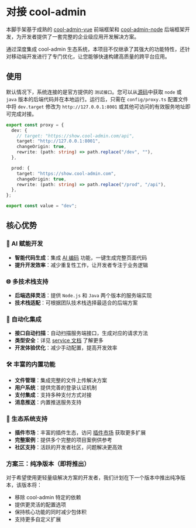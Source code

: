 # 对接 cool-admin

本脚手架基于成熟的 [cool-admin-vue](https://vue.cool-admin.com/) 前端框架和 [cool-admin-node](https://node.cool-admin.com/) 后端框架开发，为开发者提供了一套完整的企业级应用开发解决方案。

通过深度集成 cool-admin 生态系统，本项目不仅继承了其强大的功能特性，还针对移动端开发进行了专门优化，让您能够快速构建高质量的跨平台应用。

## 使用

默认情况下，系统连接的是官方提供的 `测试接口`。您可以从[源码](/src/introduce/src.md)中获取 `node` 或 `java` 版本的后端代码并在本地运行。运行后，只需在 `config/proxy.ts` 配置文件中将 `dev.target` 修改为 `http://127.0.0.1:8001` 或其他可访问的有效服务地址即可完成对接。

```ts
export const proxy = {
  dev: {
    // target: "https://show.cool-admin.com/api",
    target: "http://127.0.0.1:8001",
    changeOrigin: true,
    rewrite: (path: string) => path.replace("/dev", ""),
  },

  prod: {
    target: "https://show.cool-admin.com",
    changeOrigin: true,
    rewrite: (path: string) => path.replace("/prod", "/api"),
  },
};

export const value = "dev";
```

## 核心优势

### 🤖 AI 赋能开发

- **智能代码生成**：集成 [AI 编码](https://show.cool-admin.com/helper/ai-code) 功能，一键生成完整页面代码
- **提升开发效率**：减少重复性工作，让开发者专注于业务逻辑

### 🌐 多技术栈支持

- **后端选择灵活**：提供 `Node.js` 和 `Java` 两个版本的服务端实现
- **技术栈适配**：可根据团队技术栈选择最适合的后端方案

### 🔄 自动化集成

- **接口自动扫描**：自动扫描服务端接口，生成对应的请求方法
- **类型安全**：详见 [service 文档](/src/guide/cool/service.md) 了解更多
- **开发体验优化**：减少手动配置，提高开发效率

### 🛠 丰富的内置功能

- **文件管理**：集成完整的文件上传解决方案
- **用户系统**：提供完善的登录认证机制
- **支付集成**：支持多种支付方式对接
- **消息推送**：内置推送服务支持

### 🔌 生态系统支持

- **插件市场**：丰富的插件生态，访问 [插件市场](https://cool-js.com/plugin) 获取更多扩展
- **完整案例**：提供多个完整的项目案例供参考
- **社区支持**：活跃的开发者社区，问题解决更高效

### 方案三：纯净版本（即将推出）

对于希望使用更轻量级解决方案的开发者，我们计划在下一个版本中推出纯净版本，该版本将：

- 移除 cool-admin 特定的依赖
- 提供更灵活的配置选项
- 保持核心功能的同时减少包体积
- 支持更多自定义扩展

